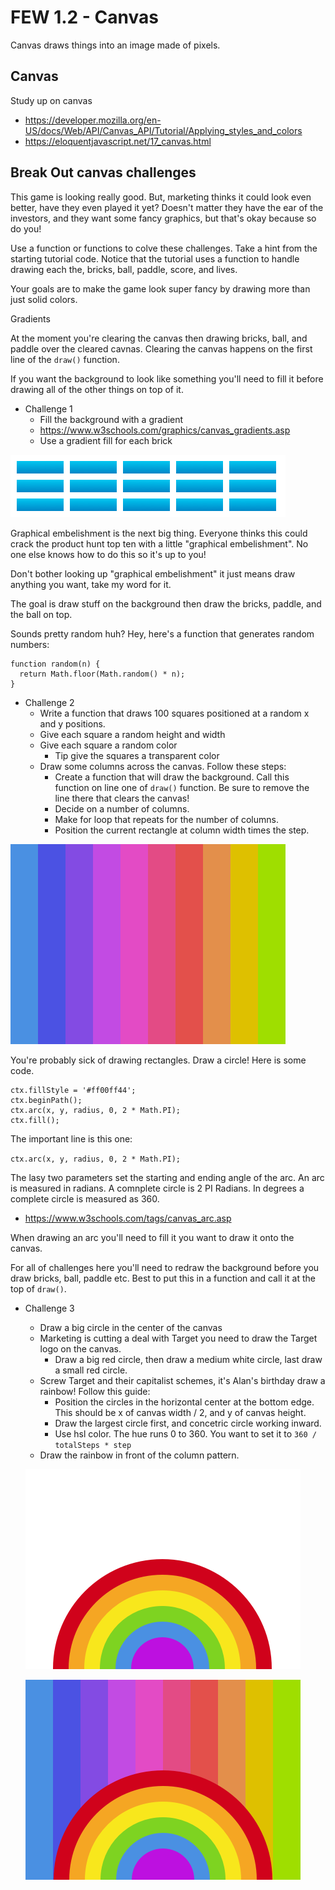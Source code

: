 # FEW 1.2 - Canvas

Canvas draws things into an image made of pixels. 

## Canvas 

Study up on canvas

- https://developer.mozilla.org/en-US/docs/Web/API/Canvas_API/Tutorial/Applying_styles_and_colors
- https://eloquentjavascript.net/17_canvas.html

## Break Out canvas challenges 

This game is looking really good. But, marketing thinks it could look even better, have they even played it yet? Doesn't matter they have the ear of the investors, and they want some fancy graphics, but that's okay because so do you!

Use a function or functions to colve these challenges. Take a hint from the starting tutorial code. Notice that the tutorial uses a function to handle drawing each the, bricks, ball, paddle, score, and lives. 

Your goals are to make the game look super fancy by drawing more than just solid colors. 

Gradients

At the moment you're clearing the canvas then drawing bricks, ball, and paddle over the cleared cavnas. Clearing the canvas happens on the first line of the `draw()` function. 

If you want the background to look like something you'll need to fill it before drawing all of the other things on top of it.

- Challenge 1 
  - Fill the background with a gradient
  - https://www.w3schools.com/graphics/canvas_gradients.asp
  - Use a gradient fill for each brick
  
![Break-Bricks-gradient.png](Break-Bricks-gradient.png)

Graphical embelishment is the next big thing. Everyone thinks this could crack the product hunt top ten with a little "graphical embelishment". No one else knows how to do this so it's up to you!

Don't bother looking up "graphical embelishment" it just means draw anything you want, take my word for it. 

The goal is draw stuff on the background then draw the bricks, paddle, and the ball on top.

Sounds pretty random huh? Hey, here's a function that generates random numbers: 

```
function random(n) {
  return Math.floor(Math.random() * n);
}
```

- Challenge 2 
  - Write a function that draws 100 squares positioned at a random x and y positions. 
  - Give each square a random height and width
  - Give each square a random color
    - Tip give the squares a transparent color
  - Draw some columns across the canvas. Follow these steps:
    - Create a function that will draw the background. Call this function on line one of `draw()` function. Be sure to remove the line there that clears the canvas!
    - Decide on a number of columns. 
    - Make for loop that repeats for the number of columns. 
    - Position the current rectangle at column width times the step. 
  
![Break-Bricks-rainbow-1.png](Break-Bricks-rainbow-1.png)
  
You're probably sick of drawing rectangles. Draw a circle! Here is some code. 

```
ctx.fillStyle = '#ff00ff44';
ctx.beginPath();
ctx.arc(x, y, radius, 0, 2 * Math.PI);
ctx.fill();
```

The important line is this one:

`ctx.arc(x, y, radius, 0, 2 * Math.PI);`

The lasy two parameters set the starting and ending angle of the arc. An arc is measured in radians. A comnplete circle is 2 PI Radians. In degrees a complete circle is measured as 360.

- https://www.w3schools.com/tags/canvas_arc.asp

When drawing an arc you'll need to fill it you want to draw it onto the canvas. 

For all of challenges here you'll need to redraw the background before you draw bricks, ball, paddle etc. Best to put this in a function and call it at the top of `draw()`.

- Challenge 3
  - Draw a big circle in the center of the canvas
  - Marketing is cutting a deal with Target you need to draw the Target logo on the canvas. 
    - Draw a big red circle, then draw a medium white circle, last draw a small red circle. 
  - Screw Target and their capitalist schemes, it's Alan's birthday draw a rainbow! Follow this guide:
    - Position the circles in the horizontal center at the bottom edge. This should be x of canvas width / 2, and y of canvas height. 
    - Draw the largest circle first, and concetric circle working inward. 
    - Use hsl color. The hue runs 0 to 360. You want to set it to `360 / totalSteps * step`
  - Draw the rainbow in front of the column pattern. 
    
  ![Break-Bricks-rainbow.png](Break-Bricks-rainbow.png)
  
  ![Break-Bricks-rainbow-2.png](Break-Bricks-rainbow-2.png)
  

    


